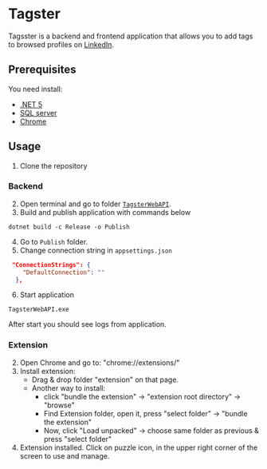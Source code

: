 # Tagster

Tagsster is a backend and frontend application that allows you to add tags to browsed profiles on [LinkedIn](https://www.linkedin.com).

## Prerequisites

You need install:

- [.NET 5](https://dotnet.microsoft.com/download/dotnet/5.0)
- [SQL server](https://www.microsoft.com/pl-pl/sql-server/sql-server-downloads)
- [Chrome](https://www.google.com/chrome)

## Usage

1. Clone the repository

### Backend

2. Open terminal and go to folder [`TagsterWebAPI`](./TagsterWebAPI).
3. Build and publish application with commands below

```shell
dotnet build -c Release -o Publish
```

4. Go to `Publish` folder.
5. Change connection string in `appsettings.json`

```json
 "ConnectionStrings": {
    "DefaultConnection": ""
  },
```

6. Start application

```shell
TagsterWebAPI.exe
```

After start you should see logs from application.

### Extension

2. Open Chrome and go to: "chrome://extensions/"
3. Install extension:
   - Drag & drop folder "extension" on that page.
   - Another way to install:
     - click "bundle the extension" -> "extension root directory" -> "browse"
     - Find Extension folder, open it, press "select folder" -> "bundle the extension"
     - Now, click "Load unpacked" -> choose same folder as previous & press "select folder"
4. Extension installed. Click on puzzle icon, in the upper right corner of the screen to use and manage.
